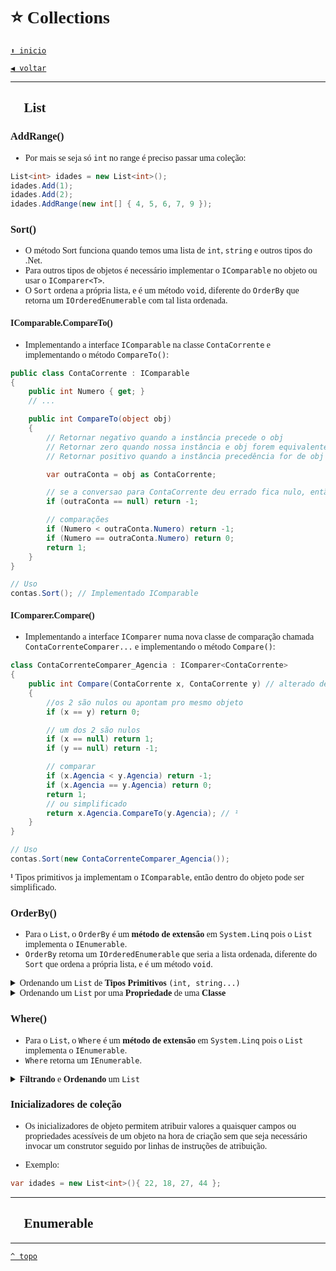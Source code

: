 <font face="Calibri">

# ⭐ Collections

[`⬆️ inicio`](../../Readme.md)

[`◀️ voltar`](../Readme.md)

---

## 📌 List

### AddRange()

+ Por mais se seja só `int` no range é preciso passar uma coleção:

```csharp
List<int> idades = new List<int>();
idades.Add(1);
idades.Add(2);
idades.AddRange(new int[] { 4, 5, 6, 7, 9 });
```

### Sort()

+ O método Sort funciona quando temos uma lista de `int`, `string` e outros tipos do .Net.
+ Para outros tipos de objetos é necessário implementar o `IComparable` no objeto ou usar o `IComparer<T>`.
+ O `Sort` ordena a própria lista, e é um método `void`, diferente do `OrderBy` que retorna um `IOrderedEnumerable` com tal lista ordenada.

#### IComparable.CompareTo()

+ Implementando a interface `IComparable` na classe `ContaCorrente` e implementando o método `CompareTo()`:

```csharp
public class ContaCorrente : IComparable
{
    public int Numero { get; }
    // ...

    public int CompareTo(object obj)
    {
        // Retornar negativo quando a instância precede o obj
        // Retornar zero quando nossa instância e obj forem equivalentes
        // Retornar positivo quando a instância precedência for de obj

        var outraConta = obj as ContaCorrente;

        // se a conversao para ContaCorrente deu errado fica nulo, então instância precede o obj
        if (outraConta == null) return -1; 

        // comparações
        if (Numero < outraConta.Numero) return -1;
        if (Numero == outraConta.Numero) return 0;
        return 1;
    }
}

// Uso
contas.Sort(); // Implementado IComparable
```

#### IComparer.Compare()

+ Implementando a interface `IComparer` numa nova classe de comparação chamada `ContaCorrenteComparer...` e implementando o método `Compare()`:

```csharp
class ContaCorrenteComparer_Agencia : IComparer<ContaCorrente>
{
    public int Compare(ContaCorrente x, ContaCorrente y) // alterado de object para o tipo
    {
        //os 2 são nulos ou apontam pro mesmo objeto
        if (x == y) return 0; 

        // um dos 2 são nulos
        if (x == null) return 1;
        if (y == null) return -1;

        // comparar
        if (x.Agencia < y.Agencia) return -1;
        if (x.Agencia == y.Agencia) return 0;
        return 1;
        // ou simplificado       
        return x.Agencia.CompareTo(y.Agencia); // ¹
    }
}

// Uso
contas.Sort(new ContaCorrenteComparer_Agencia());
```

**¹** Tipos primitivos ja implementam o `IComparable`, então dentro do objeto pode ser simplificado.

### OrderBy()

+ Para o `List`, o `OrderBy` é um **método de extensão** em `System.Linq` pois o `List` implementa o `IEnumerable`.
+ `OrderBy` retorna um `IOrderedEnumerable` que seria a lista ordenada, diferente do `Sort` que ordena a própria lista, e é um método `void`.

<details>
<summary>Ordenando um <code>List</code> de <b>Tipos Primitivos</b> <code>(int, string...)</code></summary>

```csharp
var meses = new List<string>() { "janeiro", "fevereiro", "março", "abril", "maio", "junho", "julho", 
    "agosto", "setembro", "outubro", "novembro", "dezembro" };

var mesesOrdenados = meses.OrderBy(mes => mes); // <--
```

<hr style="height:1px;border-width:0;color:#27292c;background-color:#27292c">
</details>

<details>
<summary>Ordenando um <code>List</code> por uma <b>Propriedade</b> de uma <b>Classe</b></summary>

```csharp
var contas = new List<ContaCorrente>()
{
    new ContaCorrente(123, 12349),
    new ContaCorrente(125, 12345),
    new ContaCorrente(121, 12347)
};

IOrderedEnumerable<ContaCorrente> contasOrdenadas = contas.OrderBy(c => c.Numero); // Exp. Lambda - pra esse c, selecionar c.Numero
// ou Exemplificando a expressão acima e adicionando condicao nula
IOrderedEnumerable<ContaCorrente> contasOrdenadas2 = contas.OrderBy(c =>  
    {
        if (c == null) return int.MaxValue; // para que o nulo fique no final da ordenação

        return c.Numero;
    }); 
// ou expressão acima simplificada
IOrderedEnumerable<ContaCorrente> contasOrdenadas = contas.OrderBy(c => c != null ? c.Numero : int.MaxValue);

```

+ `c` passa a ser o argumento que o `OrderBy` passou, que nesse caso é `contas`.

<hr style="height:1px;border-width:0;color:#27292c;background-color:#27292c">
</details>

### Where()

+ Para o `List`, o `Where` é um **método de extensão** em `System.Linq` pois o `List` implementa o `IEnumerable`.
+ `Where` retorna um `IEnumerable`.

<details>
<summary><b>Filtrando</b> e <b>Ordenando</b> um <code>List</code></summary>

```csharp
var contas = new List<ContaCorrente>()
{
    new ContaCorrente(123, 12349),
    null,
    new ContaCorrente(125, 12345),
    null,
    new ContaCorrente(121, 12347)
};

// uso do Where e OrderBy encadeados ¹
IEnumerable<ContaCorrente> contasResultado = contas
        .Where(c => c != null)   // Exp. Lambda - pra c onde c não é nulo
        .OrderBy(c => c.Numero); // Exp. Lambda - pra c, selecionar c.Numero

foreach (var item in contasResultado)
{
    Console.WriteLine(item);
}
```

+ ¹ Métodos **Encadeados**.

<hr style="height:1px;border-width:0;color:#27292c;background-color:#27292c">
</details>

### Inicializadores de coleção

+ Os inicializadores de objeto permitem atribuir valores a quaisquer campos ou propriedades acessíveis de um objeto na hora de criação sem que seja necessário invocar um construtor seguido por linhas de instruções de atribuição.

+ Exemplo:

```csharp
var idades = new List<int>(){ 22, 18, 27, 44 };
```

---

## 📌 Enumerable


---

[`^ topo`](#⭐-collections)
</font>
